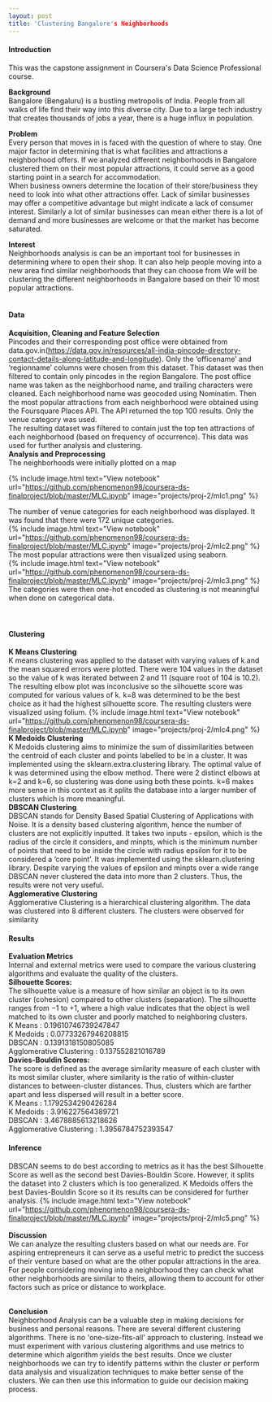 ```yaml
---
layout: post
title: 'Clustering Bangalore's Neighborhoods
---
```


#### Introduction

This was the capstone assignment in Coursera's Data Science Professional course.
<br>

**Background**<br>
Bangalore (Bengaluru) is a bustling metropolis of India. People from all walks of life find their way into this diverse city. Due to a large tech industry that creates thousands of jobs a year, there is a huge influx in population. 
<br>

**Problem**<br>
Every person that moves in is faced with the question of where to stay. One major factor in determining that is what facilities and attractions a neighborhood offers. If we analyzed different neighborhoods in Bangalore clustered them on their most popular attractions, it could serve as a good starting point in a search for accommodation.  
When business owners determine the location of their store/business they need to look into what other attractions offer. Lack of similar businesses may offer a competitive advantage but might indicate a lack of consumer interest. Similarly a lot of similar businesses can mean either there is a lot of demand and more businesses are welcome or that the market has become saturated.
<br>

**Interest**<br>
Neighborhoods analysis is can be an important tool for businesses in determining where to open their shop. It can also help people moving into a new area find similar neighborhoods that they can choose from
We will be clustering the different neighborhoods in Bangalore based on their 10 most popular attractions.
<br>
<br>
#### Data
**Acquisition, Cleaning and Feature Selection**<br>
Pincodes and their corresponding post office were obtained from data.gov.in(https://data.gov.in/resources/all-india-pincode-directory-contact-details-along-latitude-and-longitude). 
Only the ‘officename’ and ‘regionname’ columns were chosen from this dataset. This dataset was then filtered to contain only pincodes in the region Bangalore. The post office name was taken as the neighborhood name, and trailing characters were cleaned. Each neighborhood name was geocoded using Nominatim. Then the most popular attractions from each neighborhood were obtained using the Foursquare Places API. The API returned the top 100 results.  Only the venue category was used.  
The resulting dataset was filtered to contain just the top ten attractions of each neighborhood (based on frequency of occurrence). This data was used for further analysis and clustering.
<br>
**Analysis and Preprocessing**<br>
The neighborhoods were initially plotted on a map 
<br>

{% include image.html text="View notebook" url="https://github.com/phenomenon98/coursera-ds-finalproject/blob/master/MLC.ipynb" image="projects/proj-2/mlc1.png" %}

The number of venue categories for each neighborhood was displayed. It was found that there were 172 unique categories.
<br>
{% include image.html text="View notebook" url="https://github.com/phenomenon98/coursera-ds-finalproject/blob/master/MLC.ipynb" image="projects/proj-2/mlc2.png" %}
<br>
The most popular attractions were then visualized using seaborn.
<br>
{% include image.html text="View notebook" url="https://github.com/phenomenon98/coursera-ds-finalproject/blob/master/MLC.ipynb" image="projects/proj-2/mlc3.png" %}
The categories were then one-hot encoded as clustering is not meaningful when done on categorical data.  
<br>
<br>

#### Clustering 
**K Means Clustering**<br>
K means clustering was applied to the dataset with varying values of k and the mean squared errors were plotted. There were 104 values in the dataset so the value of k was iterated between 2 and 11 (square root of 104 is 10.2).  The resulting elbow plot was inconclusive so the silhouette score was computed for various values of k. k=8 was determined to be the best choice as it had the highest silhouette score. The resulting clusters were visualized using folium.
{% include image.html text="View notebook" url="https://github.com/phenomenon98/coursera-ds-finalproject/blob/master/MLC.ipynb" image="projects/proj-2/mlc4.png" %}
**K Medoids Clustering**<br>
K Medoids clustering aims to minimize the sum of dissimilarities between the centroid of each cluster and points labelled to be in a cluster. It was implemented using the sklearn.extra.clustering library. 
The optimal value of k was determined using the elbow method. There were 2 distinct elbows at k=2 and k=6, so clustering was done using both these points. k=6 makes more sense in this context as it splits the database into a larger number of clusters which is more meaningful. <br>
**DBSCAN Clustering**<br>
DBSCAN stands for Density Based Spatial Clustering of Applications with Noise. It is a density based clustering algorithm, hence the number of clusters are not explicitly inputted. It takes two inputs - epsilon, which is the radius of the circle it considers, and minpts, which is the minimum number of points that need to be inside the circle with radius epsilon for it to be considered a ‘core point’.  It was implemented using the sklearn.clustering library.
Despite varying the values of epsilon and minpts over a wide range DBSCAN never clustered the data into more than 2 clusters. Thus, the results were not very useful.<br>
**Agglomerative Clustering**<br>
Agglomerative Clustering is a hierarchical clustering algorithm. The data was clustered into 8 different clusters. The clusters were observed for similarity
#### Results
**Evaluation Metrics**<br>
Internal and external metrics were used to compare the various clustering algorithms and evaluate the quality of the clusters.<br>
**Silhouette Scores:**<br>
The silhouette value is a measure of how similar an object is to its own cluster (cohesion) compared to other clusters (separation). The silhouette ranges from −1 to +1, where a high value indicates that the object is well matched to its own cluster and poorly matched to neighboring clusters.<br>
K Means : 0.19610746739247847<br>
K Medoids : 0.07733267946208815<br>
DBSCAN : 0.1391318150805085<br>
Agglomerative Clustering : 0.137552821016789<br>
**Davies-Bouldin Scores:**<br>
The score is defined as the average similarity measure of each cluster with its most similar cluster, where similarity is the ratio of within-cluster distances to between-cluster distances. Thus, clusters which are farther apart and less dispersed will result in a better score.<br>
K Means : 1.1792534290426284<br>
K Medoids : 3.916227564389721<br>
DBSCAN : 3.4678885613218626<br>
Agglomerative Clustering : 1.3956784752393547<br>
#### Inference
DBSCAN seems to do best according to metrics as it has the best Silhouette Score as well as the second best Davies-Bouldin Score. However, it splits the dataset into 2 clusters which is too generalized. K Medoids offers the best Davies-Bouldin Score so it its results can be considered for further analysis.
{% include image.html text="View notebook" url="https://github.com/phenomenon98/coursera-ds-finalproject/blob/master/MLC.ipynb" image="projects/proj-2/mlc5.png" %}<br><br>
**Discussion**<br>
We can analyze the resulting clusters based on what our needs are. For aspiring entrepreneurs it can serve as a useful metric to predict the success of their venture based on what are the other popular attractions in the area. For people considering moving into a neighborhood they can check what other neighborhoods are similar to theirs, allowing them to account for other factors such as price or distance to workplace.<br><br>

**Conclusion**<br>
Neighborhood Analysis can be a valuable step in making decisions for business and personal reasons. There are several different clustering algorithms. There is no 'one-size-fits-all' approach to clustering. Instead we must experiment with various clustering algorithms and use metrics to determine which algorithm yields the best results. Once we cluster neighborhoods we can try to identify patterns within the cluster or perform data analysis and visualization techniques to make better sense of the clusters. We can then use this information to guide our decision making process.
